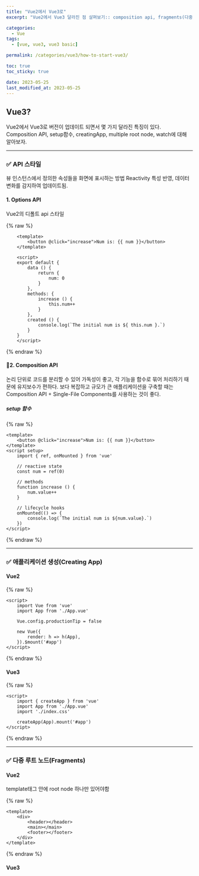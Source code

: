 ```yaml
---
title: "Vue2에서 Vue3로"
excerpt: "Vue2에서 Vue3 달라진 점 살펴보기:: composition api, fragments(다중 루트 노드 컴포넌트), creatingApp, watch, emit"

categories:
  - Vue
tags:
  - [vue, vue3, vue3 basic]

permalink: /categories/vue3/how-to-start-vue3/

toc: true
toc_sticky: true

date: 2023-05-25
last_modified_at: 2023-05-25
---
```


## Vue3?

Vue2에서 Vue3로 버전이 업데이트 되면서 몇 가지 달라진 특징이 있다.<br>
Composition API, setup함수, creatingApp, multiple root node, watch에 대해 알아보자.

***

### ✅ API 스타일

뷰 인스턴스에서 정의한 속성들을 화면에 표시하는 방법
Reactivity 특성 반영, 데이터 변화를 감지하여 업데이트됨.

#### 1. Options API

Vue2의 디폴트 api 스타일

{% raw %}
```vue
    <template>
        <button @click="increase">Num is: {{ num }}</button>
    </template>

    <script>
    export default {
        data () {
            return {
                num: 0
            }
        },
        methods: {
            increase () {
                this.num++
            }
        },
        created () {
            console.log(`The initial num is ${ this.num }.`)
        }
    }
    </script>
```
{% endraw %}

#### 🌟2. Composition API

논리 단위로 코드를 분리할 수 있어 가독성이 좋고,
각 기능을 함수로 묶어 처리하기 때문에 유지보수가 편하다.
보다 복잡하고 규모가 큰 애플리케이션을 구축할 때는 Composition API + Single-File Components를 사용하는 것이 좋다.

##### setup 함수

{% raw %}
```vue
<template>
    <button @click="increase">Num is: {{ num }}</button>
</template>
<script setup>
    import { ref, onMounted } from 'vue'

    // reactive state
    const num = ref(0)

    // methods
    function increase () {
        num.value++
    }

    // lifecycle hooks
    onMounted(() => {
        console.log(`The initial num is ${num.value}.`)
    })
</script>
```
{% endraw %}

***

### ✅ 애플리케이션 생성(Creating App)

#### Vue2

{% raw %}
```vue
<script>
    import Vue from 'vue'
    import App from './App.vue'

    Vue.config.productionTip = false

    new Vue({
        render: h => h(App),
    }).$mount('#app')
</script>
```
{% endraw %}

#### Vue3

{% raw %}
```vue
<script>
    import { createApp } from 'vue'
    import App from './App.vue'
    import './index.css'

    createApp(App).mount('#app')
</script>
```
{% endraw %}

***

### ✅ 다중 루트 노드(Fragments)

#### Vue2

template태그 안에 root node 하나만 있어야함

{% raw %}
```vue
<template>
    <div>
        <header></header>
        <main></main>
        <footer></footer>
    </div>
</template>
```
{% endraw %}

#### Vue3

<template>태그 안에 root node 여러 개 작성가능

{% raw %}
```vue
<template>
    <header></header>
    <main></main>
    <footer></footer>
</template>
```
{% endraw %}

***

### ✅ & Watch 사용법

#### Vue2

{% raw %}
```vue
<script>
    export default {
        data () {
            return {
                num: 0
            }
        },
        watch: {
            num (newVal, oldVal) {
                console.log(`${newVal} ${oldVal}`)
            }
        }
    }
</script>
```
{% endraw %}

#### Vue3

{% raw %}
```vue
const num = ref('')
watchEffect(() => {
    console.log(num.value)
})
```
{% endraw %}
